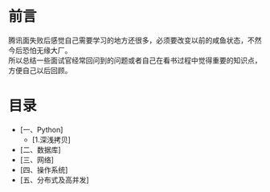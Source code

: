# 前言
腾讯面失败后感觉自己需要学习的地方还很多，必须要改变以前的咸鱼状态，不然今后恐怕无缘大厂。<br>
所以总结一些面试官经常回问到的问题或者自己在看书过程中觉得重要的知识点，方便自己以后回顾。<br>

# 目录
* [一、Python]
    * [1.深浅拷贝]
* [二、数据库]
* [三、网络]
* [四、操作系统]
* [五、分布式及高并发]
